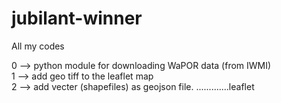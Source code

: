 # jubilant-winner
All my codes

0 --> python module for downloading WaPOR data (from IWMI) <br>
1 --> add geo tiff to the leaflet map <br>
2 --> add vecter (shapefiles) as geojson file. .............leaflet <br>
